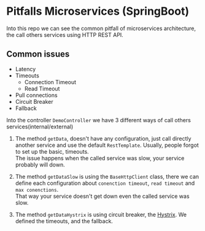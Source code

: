 # Pitfalls Microservices (SpringBoot)
Into this repo we can see the common pitfall of microservices architecture, the call others services using HTTP REST API.

## Common issues
- Latency
- Timeouts
    - Connection Timeout
    - Read Timeout
- Pull connections
- Circuit Breaker
- Fallback

Into the controller `DemoController` we have 3 different ways of call others services(internal/external)

1. The method `getData`, doesn't have any configuration, just call directly another service and use the default `RestTemplate`.
    Usually, people forgot to set up the basic, timeouts.    
    The issue happens when the called service was slow, your service probably will down. 

2. The method `getDataSlow` is using the `BaseHttpClient` class, there we can define each configuration about `conenction timeout`, `read timeout` and `max conenctions`.  
    That way your service doesn't  get down even the called service was slow. 
    
3. The method `getDataHystrix` is using circuit breaker, the [Hystrix](https://github.com/Netflix/Hystrix). 
    We defined the timeouts, and the fallback.
   
